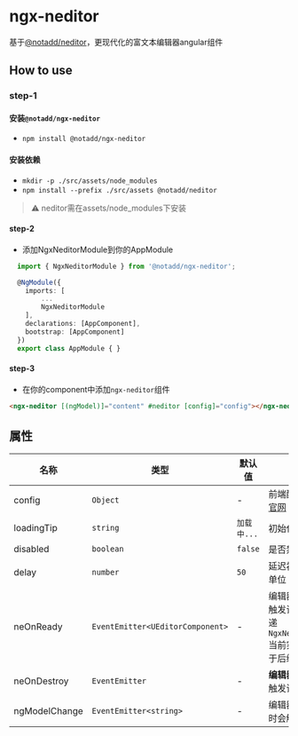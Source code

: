 # ngx-neditor

基于[@notadd/neditor](https://github.com/notadd/neditor)，更现代化的富文本编辑器angular组件

## How to use
### step-1

#### 安装`@notadd/ngx-neditor`
+ `npm install @notadd/ngx-neditor` 
 
#### 安装依赖
+ `mkdir -p ./src/assets/node_modules`
+ `npm install --prefix ./src/assets @notadd/neditor`
> ⚠ neditor需在assets/node_modules下安装

#### step-2

+ 添加NgxNeditorModule到你的AppModule

```typescript
  import { NgxNeditorModule } from '@notadd/ngx-neditor';

  @NgModule({
    imports: [
        ...
        NgxNeditorModule
    ],
    declarations: [AppComponent],
    bootstrap: [AppComponent]
  })
  export class AppModule { }
```

#### step-3

+ 在你的component中添加`ngx-neditor`组件

```html
<ngx-neditor [(ngModel)]="content" #neditor [config]="config"></ngx-neditor>
```

## 属性
| 名称    | 类型           | 默认值  | 描述 |
| ------- | ------------- | ----- | ----- |
| config | `Object` | - | 前端配置项说明，[见官网](http://fex.baidu.com/ueditor/#start-config) |
| loadingTip | `string` | `加载中...` | 初始化提示文本 |
| disabled | `boolean` | `false` | 是否禁用 |
| delay | `number` | `50` | 延迟初始化UEditor，单位：毫秒 |
| neOnReady | `EventEmitter<UEditorComponent>` | - | 编辑器准备就绪后会触发该事件，并会传递 `NgxNeditorComponent` 当前实例对象，可用于后续操作。 |
| neOnDestroy | `EventEmitter` | - | **编辑器组件销毁**后会触发该事件 |
| ngModelChange | `EventEmitter<string>` | - | 编辑器内容发生改变时会触发该事件 |
